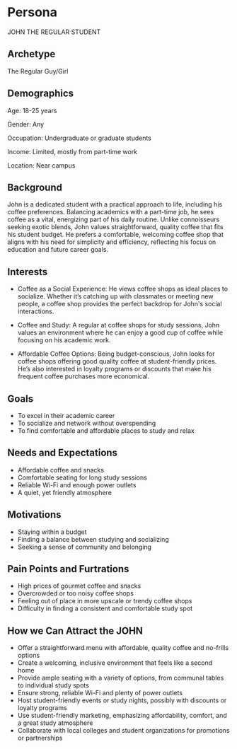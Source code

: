 # Persona
JOHN THE REGULAR STUDENT 
## Archetype

The Regular Guy/Girl

## Demographics

Age: 18-25 years

Gender: Any

Occupation: Undergraduate or graduate students

Income: Limited, mostly from part-time work

Location: Near campus

## Background

John is a dedicated student with a practical approach to life, including his coffee preferences. Balancing academics with a part-time job, he sees coffee as a vital, energizing part of his daily routine. Unlike connoisseurs seeking exotic blends, John values straightforward, quality coffee that fits his student budget. He prefers a comfortable, welcoming coffee shop that aligns with his need for simplicity and efficiency, reflecting his focus on education and future career goals.


## Interests
- Coffee as a Social Experience: He views coffee shops as ideal places to socialize. Whether it’s catching up with classmates or meeting new people, a coffee shop provides the perfect backdrop for John's social interactions.

- Coffee and Study: A regular at coffee shops for study sessions, John values an environment where he can enjoy a good cup of coffee while focusing on his academic work.

- Affordable Coffee Options: Being budget-conscious, John looks for coffee shops offering good quality coffee at student-friendly prices. He’s also interested in loyalty programs or discounts that make his frequent coffee purchases more economical.

## Goals

- To excel in their academic career
- To socialize and network without overspending
- To find comfortable and affordable places to study and relax

## Needs and Expectations

- Affordable coffee and snacks
- Comfortable seating for long study sessions
- Reliable Wi-Fi and enough power outlets
- A quiet, yet friendly atmosphere

## Motivations

- Staying within a budget
- Finding a balance between studying and socializing
- Seeking a sense of community and belonging

## Pain Points and Furtrations

- High prices of gourmet coffee and snacks
- Overcrowded or too noisy coffee shops
- Feeling out of place in more upscale or trendy coffee shops
- Difficulty in finding a consistent and comfortable study spot

## How we Can Attract the JOHN

- Offer a straightforward menu with affordable, quality coffee and no-frills options
- Create a welcoming, inclusive environment that feels like a second home
- Provide ample seating with a variety of options, from communal tables to individual study spots
- Ensure strong, reliable Wi-Fi and plenty of power outlets
- Host student-friendly events or study nights, possibly with discounts or loyalty programs
- Use student-friendly marketing, emphasizing affordability, comfort, and a great study atmosphere
- Collaborate with local colleges and student organizations for promotions or partnerships

